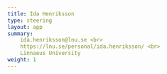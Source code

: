 ```yaml
---
title: Ida Henriksson
type: steering
layout: app
summary:
    ida.henriksson@lnu.se <br>
    https://lnu.se/personal/ida.henriksson/ <br>
    Linnaeus University
weight: 1
---
```

